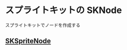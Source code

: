 # スプライトキットの SKNode

スプライトキットでノードを作成する

## [SKSpriteNode](https://github.com/ghsumiyasu/Swift/blob/main/README-SpriteNode-Run-jp.md)